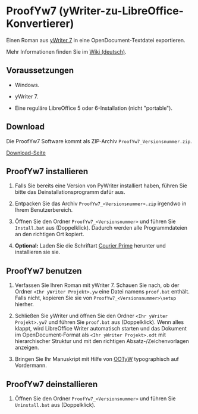 # ProofYw7 (yWriter-zu-LibreOffice-Konvertierer)

Einen Roman aus [yWriter 7](http://www.spacejock.com/yWriter7.html) in eine OpenDocument-Textdatei exportieren.

Mehr Informationen finden Sie im [Wiki (deutsch)](https://github.com/peter88213/ProofYw7/wiki/Deutsch). 

## Voraussetzungen

* Windows.

* yWriter 7.

* Eine reguläre LibreOffice 5 oder 6-Installation (nicht "portable").

## Download

Die ProofYw7 Software kommt als ZIP-Archiv `ProofYw7_Versionsnummer.zip`. 

[Download-Seite](https://github.com/peter88213/ProofYw7/releases)

## ProofYw7 installieren

1. Falls Sie bereits eine Version von PyWriter installiert haben, führen Sie bitte das Deinstallationsprogramm dafür aus. 

2. Entpacken Sie das Archiv `ProofYw7_<Versionsnummer>.zip` irgendwo in Ihrem Benutzerbereich.  

3. Öffnen Sie den Ordner `ProofYw7_<Versionsnummer>` und führen Sie `Install.bat` aus (Doppelklick). Dadurch werden alle Programmdateien an den richtigen Ort kopiert.

4. __Optional:__  Laden Sie die Schriftart [Courier Prime](https://quoteunquoteapps.com/courierprime) herunter und installieren sie sie.



## ProofYw7 benutzen

1. Verfassen Sie Ihren Roman mit yWriter 7. Schauen Sie nach, ob der Ordner `<Ihr yWriter Projekt>.yw` eine Datei namens `proof.bat` enthält. Falls nicht, kopieren Sie sie von `ProofYw7_<Versionsnummer>\setup` hierher.

2. Schließen Sie yWriter und öffnen Sie den Ordner `<Ihr yWriter Projekt>.yw7` und führen Sie `proof.bat` aus (Doppelklick). Wenn alles klappt, wird LibreOffice Writer automatisch starten und das Dokument im OpenDocument-Format als `<Ihr yWriter Projekt>.odt` mit hierarchischer Struktur und mit den richtigen Absatz-/Zeichenvorlagen anzeigen.

3. Bringen Sie Ihr Manuskript mit Hilfe von [OOTyW](https://github.com/peter88213/OOTyW/wiki/Deutsch) typographisch auf Vordermann.

## ProofYw7 deinstallieren

1. Öffnen Sie den Ordner `ProofYw7_<Versionsnummer>` und führen Sie `Uninstall.bat` aus (Doppelklick).

